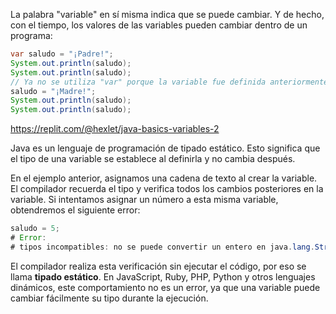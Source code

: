 La palabra "variable" en sí misma indica que se puede cambiar. Y de hecho, con el tiempo, los valores de las variables pueden cambiar dentro de un programa:

```java
var saludo = "¡Padre!";
System.out.println(saludo);
System.out.println(saludo);
// Ya no se utiliza "var" porque la variable fue definida anteriormente
saludo = "¡Madre!";
System.out.println(saludo);
System.out.println(saludo);
```

https://replit.com/@hexlet/java-basics-variables-2

Java es un lenguaje de programación de tipado estático. Esto significa que el tipo de una variable se establece al definirla y no cambia después.

En el ejemplo anterior, asignamos una cadena de texto al crear la variable. El compilador recuerda el tipo y verifica todos los cambios posteriores en la variable. Si intentamos asignar un número a esta misma variable, obtendremos el siguiente error:

```java
saludo = 5;
# Error:
# tipos incompatibles: no se puede convertir un entero en java.lang.String
```

El compilador realiza esta verificación sin ejecutar el código, por eso se llama **tipado estático**. En JavaScript, Ruby, PHP, Python y otros lenguajes dinámicos, este comportamiento no es un error, ya que una variable puede cambiar fácilmente su tipo durante la ejecución.
